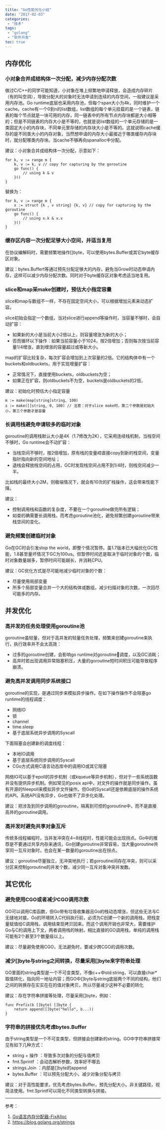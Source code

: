 ```yaml
---
title: "Go性能优化小结"
date: "2017-02-03"
categories:
 - "技术"
tags:
 - "golang"
 - "软件开发"
toc: true
---
```



## 内存优化

### 小对象合并成结构体一次分配，减少内存分配次数

做过C/C++的同学可能知道，小对象在堆上频繁地申请释放，会造成内存碎片（有的叫空洞），导致分配大的对象时无法申请到连续的内存空间，一般建议是采用内存池。Go runtime底层也采用内存池，但每个span大小为4k，同时维护一个cache。cache有一个0到n的list数组，list数组的每个单元挂载的是一个链表，链表的每个节点就是一块可用的内存，同一链表中的所有节点内存块都是大小相等的；但是不同链表的内存大小是不等的，也就是说list数组的一个单元存储的是一类固定大小的内存块，不同单元里存储的内存块大小是不等的。这就说明cache缓存的是不同类大小的内存对象，当然想申请的内存大小最接近于哪类缓存内存块时，就分配哪类内存块。当cache不够再向spanalloc中分配。

建议：小对象合并成结构体一次分配，示意如下：

```
for k, v := range m {
    k, v := k, v // copy for capturing by the goroutine
    go func() {
        // using k & v
    }()
}
```

替换为：

```
for k, v := range m {
    x := struct {k , v string} {k, v} // copy for capturing by the goroutine
    go func() {
        // using x.k & x.v
    }()
}
```
<!--more-->

### 缓存区内容一次分配足够大小空间，并适当复用

在协议编解码时，需要频繁地操作[]byte，可以使用bytes.Buffer或其它byte缓存区对象。

建议：bytes.Buffert等通过预先分配足够大的内存，避免当Grow时动态申请内存，这样可以减少内存分配次数。同时对于byte缓存区对象考虑适当地复用。

### slice和map采make创建时，预估大小指定容量

slice和map与数组不一样，不存在固定空间大小，可以根据增加元素来动态扩容。

slice初始会指定一个数组，当对slice进行append等操作时，当容量不够时，会自动扩容：

 - 如果新的大小是当前大小2倍以上，则容量增涨为新的大小；
 - 否而循环以下操作：如果当前容量小于1024，按2倍增加；否则每次按当前容量1/4增涨，直到增涨的容量超过或等新大小。

map的扩容比较复杂，每次扩容会增加到上次容量的2倍。它的结构体中有一个buckets和oldbuckets，用于实现增量扩容：
  
  - 正常情况下，直接使用buckets，oldbuckets为空；
  - 如果正在扩容，则oldbuckets不为空，buckets是oldbuckets的2倍，

建议：初始化时预估大小指定容量

```
m := make(map[string]string, 100)
s := make([]string, 0, 100) // 注意：对于slice make时，第二个参数是初始大小，第三个参数才是容量
```

### 长调用栈避免申请较多的临时对象

goroutine的调用栈默认大小是4K（1.7修改为2K），它采用连续栈机制，当栈空间不够时，Go runtime会不动扩容：

 - 当栈空间不够时，按2倍增加，原有栈的变量崆直接copy到新的栈空间，变量指针指向新的空间地址；
 - 退栈会释放栈空间的占用，GC时发现栈空间占用不到1/4时，则栈空间减少一半。

比如栈的最终大小2M，则极端情况下，就会有10次的扩栈操作，这会带来性能下降。

建议：
 
 - 控制调用栈和函数的复杂度，不要在一个goroutine做完所有逻辑；
 - 如查的确需要长调用栈，而考虑goroutine池化，避免频繁创建goroutine带来栈空间的变化。

### 避免频繁创建临时对象

Go在GC时会引发stop the world，即整个情况暂停。虽1.7版本已大幅优化GC性能，1.8甚至量坏情况下GC为100us。但暂停时间还是取决于临时对象的个数，临时对象数量越多，暂停时间可能越长，并消耗CPU。

建议：GC优化方式是尽可能地减少临时对象的个数：

 - 尽量使用局部变量
 - 所多个局部变量合并一个大的结构体或数组，减少扫描对象的次数，一次回尽可能多的内存。

## 并发优化

### 高并发的任务处理使用goroutine池

goroutine虽轻量，但对于高并发的轻量任务处理，频繁来创建goroutine来执行，执行效率并不会太高效：

 - 过多的goroutine创建，会影响go runtime对goroutine调度，以及GC消耗；
 - 高并时若出现调用异常阻塞积压，大量的goroutine短时间积压可能导致程序崩溃。

### 避免高并发调用同步系统接口

goroutine的实现，是通过同步来模拟异步操作。在如下操作操作不会阻塞go runtime的线程调度：
 
  - 网络IO
  - 锁
  - channel
  - time.sleep
  - 基于底层系统异步调用的Syscall

下面阻塞会创建新的调度线程：

 - 本地IO调用
 - 基于底层系统同步调用的Syscall
 - CGo方式调用C语言动态库中的调用IO或其它阻塞

网络IO可以基于epoll的异步机制（或kqueue等异步机制），但对于一些系统函数并没有提供异步机制。例如常见的posix api中，对文件的操作就是同步操作。虽有开源的fileepoll来模拟异步文件操作。但Go的Syscall还是依赖底层的操作系统的API。系统API没有异步，Go也做不了异步化处理。

建议：把涉及到同步调用的goroutine，隔离到可控的goroutine中，而不是直接高并的goroutine调用。

### 高并发时避免共享对象互斥

传统多线程编程时，当并发冲突在4~8线程时，性能可能会出现拐点。Go中的推荐是不要通过共享内存来通讯，Go创建goroutine非常容易，当大量goroutine共享同一互斥对象时，也会在某一数量的goroutine出在拐点。

建议：goroutine尽量独立，无冲突地执行；若goroutine间存在冲突，则可以采分区来控制goroutine的并发个数，减少同一互斥对象冲突并发数。


## 其它优化

### 避免使用CGO或者减少CGO调用次数

GO可以调用C库函数，但Go带有垃圾收集器且Go的栈动态增涨，但这些无法与C无缝地对接。Go的环境转入C代码执行前，必须为C创建一个新的调用栈，把栈变量赋值给C调用栈，调用结束现拷贝回来。而这个调用开销也非常大，需要维护Go与C的调用上下文，两者调用栈的映射。相比直接的GO调用栈，单纯的调用栈可能有2个甚至3个数量级以上。

建议：尽量避免使用CGO，无法避免时，要减少跨CGO的调用次数。

### 减少[]byte与string之间转换，尽量采用[]byte来字符串处理

GO里面的string类型是一个不可变类型，不像c++中std:string，可以直接char*取值转化，指向同一地址内容；而GO中[]byte与string底层两个不同的结构，他们之间的转换存在实实在在的值对象拷贝，所以尽量减少这种不必要的转化

建议：存在字符串拼接等处理，尽量采用[]byte，例如：

```
func Prefix(b []byte) []byte {
    return append([]byte("hello", b...))
}
```

### 字符串的拼接优先考虑bytes.Buffer

由于string类型是一个不可变类型，但拼接会创建新的string。GO中字符串拼接常见有如下几种方式：

 - string + 操作 ：导致多次对象的分配与值拷贝
 - fmt.Sprintf ：会动态解析参数，效率好不哪去
 - strings.Join ：内部是[]byte的append
 - bytes.Buffer ：可以预先分配大小，减少对象分配与拷贝

建议：对于高性能要求，优先考虑bytes.Buffer，预先分配大小。非关键路径，视简洁使用。fmt.Sprintf可以简化不同类型转换与拼接。



--------------
参考：   
1. [Go语言内存分配器-FixAlloc](http://skoo.me/go/2013/10/09/go-memory-manage-system-fixalloc)  
2. https://blog.golang.org/strings

